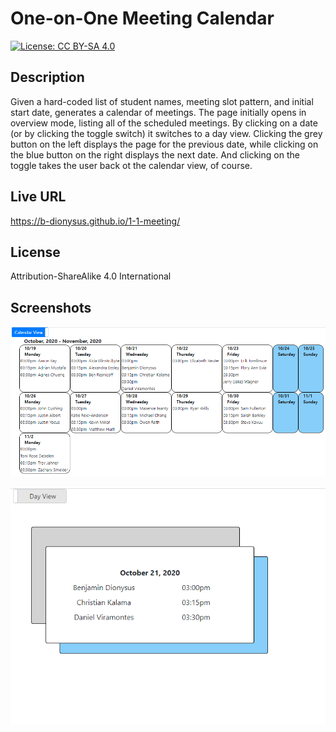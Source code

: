 # One-on-One Meeting Calendar
[![License: CC BY-SA 4.0](https://licensebuttons.net/l/by-sa/4.0/80x15.png)](https://creativecommons.org/licenses/by-sa/4.0/)

## Description
Given a hard-coded list of student names, meeting slot pattern, and initial start date, generates a calendar of meetings. The page initially opens in overview mode, listing all of the scheduled meetings. By clicking on a date (or by clicking the toggle switch) it switches to a day view. Clicking the grey button on the left displays the page for the previous date, while clicking on the blue button on the right displays the next date. And clicking on the toggle takes the user back ot the calendar view, of course.

## Live URL
https://b-dionysus.github.io/1-1-meeting/

## License
Attribution-ShareAlike 4.0 International

## Screenshots
![Screenshot](.//images/screenShot1.png)

![Screenshot](./images/screenShot2.png)
